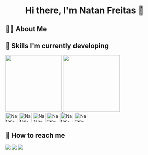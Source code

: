 <h1 align=center>Hi there, I'm Natan Freitas 👋</h1> 

## 👨‍💻 About Me
<!-- 🎓  Studying Software Engineering - UnB; -->
<!-- - Focused on Python stack
- Enthusiast about everything related to artificial intelligence-->
##
## 🎯 Skills I'm currently developing
<div >
  <a href="https://github.com/Natancf">
    <img height="180em" src="https://github-readme-stats.vercel.app/api?username=Natancf&show_icons=true&theme=dark&include_all_commits=true&count_private=true"/>
    <img height="180em" src="https://github-readme-stats.vercel.app/api/top-langs/?username=Natancf&layout=compact&langs_count=16&theme=dark"/>
  </a>
</div>
<div style="display: inline_block">
  <img align="center" alt="Natan-C" height="30" width="40" src="https://cdn.jsdelivr.net/gh/devicons/devicon/icons/c/c-original.svg"/>
  <img align="center" alt="Natan-C#" height="30" width="40" src="https://cdn.jsdelivr.net/gh/devicons/devicon/icons/csharp/csharp-original.svg" />
  <img align="center" alt="Natan-CSS" height="30" width="40" src="https://cdn.jsdelivr.net/gh/devicons/devicon/icons/css3/css3-original.svg" />
  <img align="center" alt="Natan-HTML" height="30" width="40" src="https://cdn.jsdelivr.net/gh/devicons/devicon/icons/html5/html5-original.svg" />
  <img align="center" alt="Natan-JS" height="30" width="40" src="https://cdn.jsdelivr.net/gh/devicons/devicon/icons/javascript/javascript-original.svg" />
  <img align="center" alt="Natan-PY" height="30" width="40"  src="https://cdn.jsdelivr.net/gh/devicons/devicon/icons/python/python-original.svg" />
</div>

##

## 📩 How to reach me 
<div>
  <a href="https://www.linkedin.com/in/natanael-costa-de-freitas-948b53208/" target="_blank"><img src="https://img.shields.io/badge/LinkedIn-0077B5?style=for-the-badge&logo=linkedin&logoColor=white"></a>
  <a href="https://t.me/Natancf" target="_blank"><img src="https://img.shields.io/badge/Telegram-2CA5E0?style=for-the-badge&logo=telegram&logoColor=white"></a>
  <a href="mailto:natanaelfreitas026@gmail.com" target="_blank"><img src="https://img.shields.io/badge/Gmail-D14836?style=for-the-badge&logo=gmail&logoColor=white"></a>
</div>

<!--![Snake animation](https://github.com/Natancf/Natancf/blob/output/github-contribution-grid-snake.svg)-->
